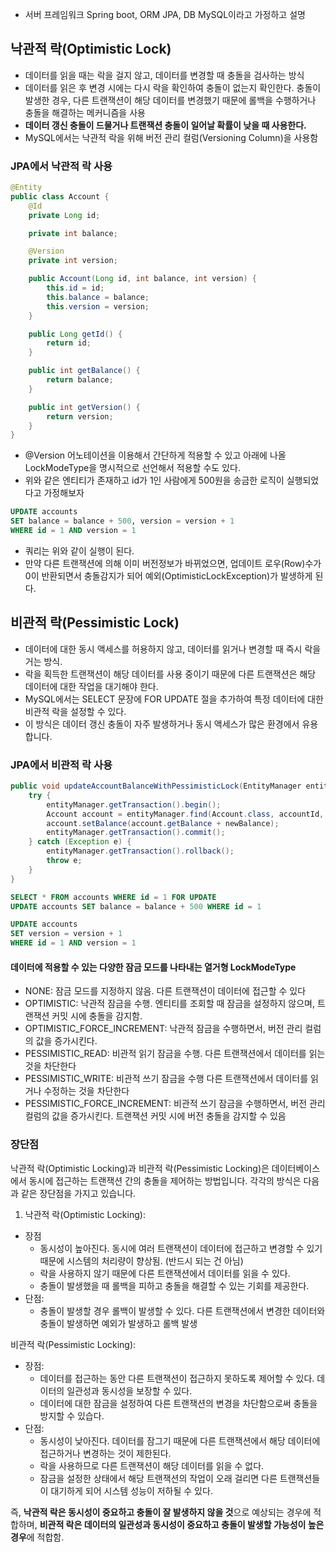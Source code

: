 - 서버 프레임워크 Spring boot, ORM JPA, DB MySQL이라고 가정하고 설명

## 낙관적 락(Optimistic Lock)

- 데이터를 읽을 때는 락을 걸지 않고, 데이터를 변경할 때 충돌을 검사하는 방식 
- 데이터를 읽은 후 변경 시에는 다시 락을 확인하여 충돌이 없는지 확인한다. 충돌이 발생한 경우, 다른 트랜잭션이 해당 데이터를 변경했기 때문에 롤백을 수행하거나 충돌을 해결하는 메커니즘을 사용 
- **데이터 갱신 충돌이 드물거나 트랜잭션 충돌이 일어날 확률이 낮을 때 사용한다.**
- MySQL에서는 낙관적 락을 위해 버전 관리 컬럼(Versioning Column)을 사용함

### JPA에서 낙관적 락 사용
```java
@Entity
public class Account {
    @Id
    private Long id;

    private int balance;

    @Version
    private int version;

    public Account(Long id, int balance, int version) {
        this.id = id;
        this.balance = balance;
        this.version = version;
    }

    public Long getId() {
        return id;
    }

    public int getBalance() {
        return balance;
    }

    public int getVersion() {
        return version;
    }
}
```
- @Version 어노테이션을 이용해서 간단하게 적용할 수 있고 아래에 나올 LockModeType을 명시적으로 선언해서 적용할 수도 있다.
- 위와 같은 엔티티가 존재하고 id가 1인 사람에게 500원을 송금한 로직이 실행되었다고 가정해보자
```sql
UPDATE accounts 
SET balance = balance + 500, version = version + 1 
WHERE id = 1 AND version = 1
```
- 쿼리는 위와 같이 실행이 된다.
- 만약 다른 트랜잭션에 의해 이미 버전정보가 바뀌었으면, 업데이트 로우(Row)수가 0이 반환되면서 충돌감지가 되어 예외(OptimisticLockException)가 발생하게 된다.

## 비관적 락(Pessimistic Lock)
- 데이터에 대한 동시 액세스를 허용하지 않고, 데이터를 읽거나 변경할 때 즉시 락을 거는 방식. 
- 락을 획득한 트랜잭션이 해당 데이터를 사용 중이기 때문에 다른 트랜잭션은 해당 데이터에 대한 작업을 대기해야 한다.
- MySQL에서는 SELECT 문장에 FOR UPDATE 절을 추가하여 특정 데이터에 대한 비관적 락을 설정할 수 있다.
- 이 방식은 데이터 갱신 충돌이 자주 발생하거나 동시 액세스가 많은 환경에서 유용합니다.

### JPA에서 비관적 락 사용
```java
public void updateAccountBalanceWithPessimisticLock(EntityManager entityManager, Long accountId, int newBalance) {
    try {
        entityManager.getTransaction().begin();
        Account account = entityManager.find(Account.class, accountId, LockModeType.PESSIMISTIC_FORCE_INCREMENT);
        account.setBalance(account.getBalance + newBalance);
        entityManager.getTransaction().commit();
    } catch (Exception e) {
        entityManager.getTransaction().rollback();
        throw e;
    }
}

```
```sql
SELECT * FROM accounts WHERE id = 1 FOR UPDATE
UPDATE accounts SET balance = balance + 500 WHERE id = 1

UPDATE accounts 
SET version = version + 1 
WHERE id = 1 AND version = 1
```

#### 데이터에 적용할 수 있는 다양한 잠금 모드를 나타내는 열거형 LockModeType


- NONE: 잠금 모드를 지정하지 않음. 다른 트랜잭션이 데이터에 접근할 수 있다
- OPTIMISTIC: 낙관적 잠금을 수행. 엔티티를 조회할 때 잠금을 설정하지 않으며, 트랜잭션 커밋 시에 충돌을 감지함.
- OPTIMISTIC_FORCE_INCREMENT: 낙관적 잠금을 수행하면서, 버전 관리 컬럼의 값을 증가시킨다.
- PESSIMISTIC_READ: 비관적 읽기 잠금을 수행. 다른 트랜잭션에서 데이터를 읽는 것을 차단한다
- PESSIMISTIC_WRITE: 비관적 쓰기 잠금을 수행 다른 트랜잭션에서 데이터를 읽거나 수정하는 것을 차단한다
- PESSIMISTIC_FORCE_INCREMENT: 비관적 쓰기 잠금을 수행하면서, 버전 관리 컬럼의 값을 증가시킨다. 트랜잭션 커밋 시에 버전 충돌을 감지할 수 있음

### 장단점
낙관적 락(Optimistic Locking)과 비관적 락(Pessimistic Locking)은 데이터베이스에서 동시에 접근하는 트랜잭션 간의 충돌을 제어하는 방법입니다. 각각의 방식은 다음과 같은 장단점을 가지고 있습니다.

1) 낙관적 락(Optimistic Locking):
- 장점
  - 동시성이 높아진다. 동시에 여러 트랜잭션이 데이터에 접근하고 변경할 수 있기 때문에 시스템의 처리량이 향상됨. (반드시 되는 건 아님)
  - 락을 사용하지 않기 때문에 다른 트랜잭션에서 데이터를 읽을 수 있다.
  - 충돌이 발생했을 때 롤백을 피하고 충돌을 해결할 수 있는 기회를 제공한다.
- 단점:
  - 충돌이 발생할 경우 롤백이 발생할 수 있다. 다른 트랜잭션에서 변경한 데이터와 충돌이 발생하면 예외가 발생하고 롤백 발생

비관적 락(Pessimistic Locking):
- 장점:
  - 데이터를 접근하는 동안 다른 트랜잭션이 접근하지 못하도록 제어할 수 있다. 데이터의 일관성과 동시성을 보장할 수 있다.
  - 데이터에 대한 잠금을 설정하여 다른 트랜잭션의 변경을 차단함으로써 충돌을 방지할 수 있습다.
- 단점:
  - 동시성이 낮아진다. 데이터를 잠그기 때문에 다른 트랜잭션에서 해당 데이터에 접근하거나 변경하는 것이 제한된다.
  - 락을 사용하므로 다른 트랜잭션이 해당 데이터를 읽을 수 없다.
  - 잠금을 설정한 상태에서 해당 트랜잭션의 작업이 오래 걸리면 다른 트랜잭션들이 대기하게 되어 시스템 성능이 저하될 수 있다.



즉, **낙관적 락은 동시성이 중요하고 충돌이 잘 발생하지 않을 것**으로 예상되는 경우에 적합하며, **비관적 락은 데이터의 일관성과 동시성이 중요하고 충돌이 발생할 가능성이 높은 경우**에 적합함.


